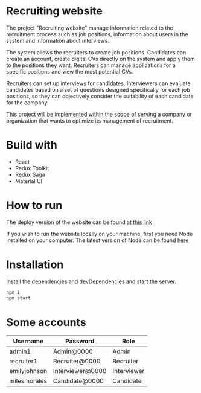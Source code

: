 # Recruiting website
The project "Recruiting website" manage information related to the recruitment process such as job positions, information about users in the system and information about interviews.

The system allows the recruiters to create job positions. Candidates can create an account, create digital CVs directly on the system and apply them to the positions they want. Recruiters can manage applications for a specific positions and view the most potential CVs.

Recruiters can set up interviews for candidates. Interviewers can evaluate candidates based on a set of questions designed specifically for each job positions, so they can objectively consider the suitability of each candidate for the company.

This project will be implemented within the scope of serving a company or organization that wants to optimize its management of recruitment.
# Build with
- React
- Redux Toolkit
- Redux Saga
- Material UI
# How to run
The deploy version of the website can be found [at this link](https://intern-team4.vercel.app/home)

If you wish to run the website locally on your machine, first you need Node installed on your computer. The latest version of Node can be found [here](https://nodejs.org/en)
# Installation
Install the dependencies and devDependencies and start the server.
```sh
npm i
npm start
```
# Some accounts
| Username | Password | Role
| ------ | ------ | ------ |
| admin1 | Admin@0000 | Admin |
| recruiter1 | Recruiter@0000 | Recruiter |
| emilyjohnson | Interviewer@0000 | Interviewer |
| milesmorales | Candidate@0000 | Candidate |
